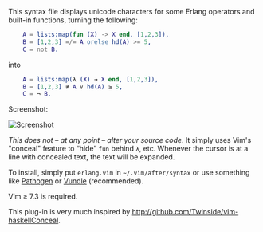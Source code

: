 This syntax file displays unicode characters for some Erlang operators and
built-in functions, turning the following:

```erlang
    A = lists:map(fun (X) -> X end, [1,2,3]),
    B = [1,2,3] =/= A orelse hd(A) >= 5,
    C = not B.
```

into

```erlang
    A = lists:map(λ (X) → X end, [1,2,3]),
    B = [1,2,3] ≢ A ∨ hd(A) ≥ 5,
    C = ¬ B.
```

Screenshot:

<img src="http://hamberg.no/erlend/files/cute_erlang.png" title="Screenshot" />

*This does not – at any point – alter your source code*. It simply uses Vim's
"conceal" feature to “hide” `fun` behind `λ`, etc. Whenever the cursor is at
a line with concealed text, the text will be expanded.

To install, simply put `erlang.vim` in `~/.vim/after/syntax` or use something
like [Pathogen](https://github.com/tpope/vim-pathogen) or
[Vundle](https://github.com/gmarik/vundle) (recommended).

Vim ≥ 7.3 is required.

This plug-in is very much inspired by
<http://github.com/Twinside/vim-haskellConceal>.
